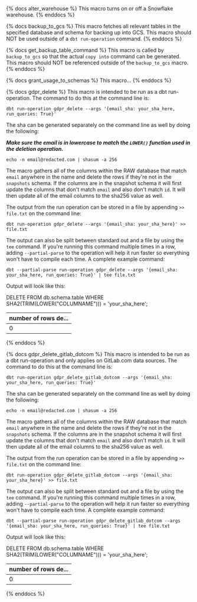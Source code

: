 {% docs alter_warehouse %}
This macro turns on or off a Snowflake warehouse.
{% enddocs %}


{% docs backup_to_gcs %}
This macro fetches all relevant tables in the specified database and schema for backing up into GCS. This macro should NOT be used outside of a `dbt run-operation` command.
{% enddocs %}


{% docs get_backup_table_command %}
This macro is called by `backup_to_gcs` so that the actual `copy into` command can be generated. This macro should NOT be referenced outside of the `backup_to_gcs` macro.
{% enddocs %}


{% docs grant_usage_to_schemas %}
This macro...
{% enddocs %}


{% docs gdpr_delete %}
This macro is intended to be run as a dbt run-operation. The command to do this at the command line is:

`dbt run-operation gdpr_delete --args '{email_sha: your_sha_here, run_queries: True}'`

The sha can be generated separately on the command line as well by doing the following:

***Make sure the email is in lowercase to match the `LOWER()` function used in the deletion operation.***

`echo -n email@redacted.com | shasum -a 256`

The macro gathers all of the columns within the RAW database that match `email` anywhere in the name and delete the rows if they're not in the `snapshots` schema. If the columns are in the snapshot schema it will first update the columns that don't match `email` and also don't match `id`. It will then update all of the email columns to the sha256 value as well.

The output from the run operation can be stored in a file by appending `>> file.txt` on the command line:

`dbt run-operation gdpr_delete --args '{email_sha: your_sha_here}' >> file.txt`

The output can also be split between standard out and a file by using the `tee` command. If you're running this command multiple times in a row, adding `--partial-parse` to the operation will help it run faster so everything won't have to compile each time. A complete example command:

`dbt --partial-parse run-operation gdpr_delete --args '{email_sha: your_sha_here, run_queries: True}' | tee file.txt`

Output will look like this:

DELETE FROM db.schema.table WHERE SHA2(TRIM(LOWER("COLUMNAME"))) =  'your_sha_here';
            
| number of rows de... |
| -------------------- |
|                    0 |
{% enddocs %}

{% docs gdpr_delete_gitlab_dotcom %}
This macro is intended to be run as a dbt run-operation and only applies on GitLab.com data sources. The command to do this at the command line is:

`dbt run-operation gdpr_delete_gitlab_dotcom --args '{email_sha: your_sha_here, run_queries: True}'`

The sha can be generated separately on the command line as well by doing the following:

`echo -n email@redacted.com | shasum -a 256`

The macro gathers all of the columns within the RAW database that match `email` anywhere in the name and delete the rows if they're not in the `snapshots` schema. If the columns are in the snapshot schema it will first update the columns that don't match `email` and also don't match `id`. It will then update all of the email columns to the sha256 value as well.

The output from the run operation can be stored in a file by appending `>> file.txt` on the command line:

`dbt run-operation gdpr_delete_gitlab_dotcom --args '{email_sha: your_sha_here}' >> file.txt`

The output can also be split between standard out and a file by using the `tee` command. If you're running this command multiple times in a row, adding `--partial-parse` to the operation will help it run faster so everything won't have to compile each time. A complete example command:

`dbt --partial-parse run-operation gdpr_delete_gitlab_dotcom --args '{email_sha: your_sha_here, run_queries: True}' | tee file.txt`

Output will look like this:

DELETE FROM db.schema.table WHERE SHA2(TRIM(LOWER("COLUMNAME"))) =  'your_sha_here';
            
| number of rows de... |
| -------------------- |
|                    0 |
{% enddocs %}

